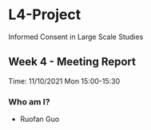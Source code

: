 # L4-Project
Informed Consent in Large Scale Studies
##  Week 4 - Meeting Report
Time: 11/10/2021 Mon 15:00-15:30
###  Who am I?
* Ruofan Guo
